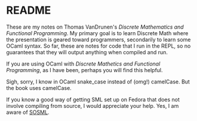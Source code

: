 # README

These are my notes on Thomas VanDrunen's _Discrete Mathematics and Functional Programming_. My primary goal is to learn Discrete Math where the presentation is geared toward programmers, secondarily to learn some OCaml syntax. So far, these are notes for code that I run in the REPL, so no guarantees that they will output anything when compiled and run.

If you are using OCaml with _Discrete Mathetics and Functional Programming_, as I have been, perhaps you will find this helpful.

Sigh, sorry, I know in OCaml snake_case instead of (omg!) camelCase. But the book uses camelCase.

If you know a good way of getting SML set up on Fedora that does not involve compiling from source, I would appreciate your help. Yes, I am aware of [SOSML](https://sosml.org/editor?0&).
